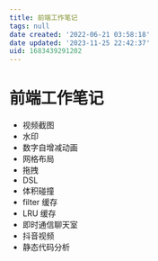 ```yaml
---
title: 前端工作笔记
tags: null
date created: '2022-06-21 03:58:18'
date updated: '2023-11-25 22:42:37'
uid: 1683439291202
---
```


# 前端工作笔记

- 视频截图
- 水印
- 数字自增减动画
- 网格布局
- 拖拽
- DSL
- 体积碰撞
- filter 缓存
- LRU 缓存
- 即时通信聊天室
- 抖音视频
- 静态代码分析
